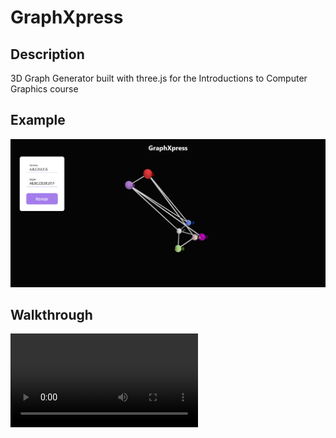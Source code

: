 # GraphXpress

## Description
3D Graph Generator built with three.js for the Introductions to Computer Graphics course

## Example
![alt text](data/FrontPageImage.png)

## Walkthrough
![alt text](data/Walkthrough.mp4)
